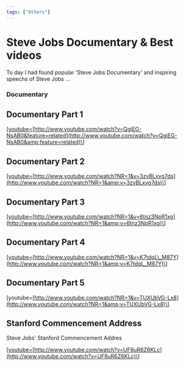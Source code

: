 ```yaml
---
tags: ["Others"]
---
```


# Steve Jobs Documentary & Best videos

To day I had found popular 'Steve Jobs Documentary' and inspiring speechs of Steve Jobs ...

### **Documentary** 

## Documentary Part 1

[[youtube=](http://www.youtube.com/watch?v=QgiEG-NsAB0&feature=related)[http://www.youtube.com/watch?v=QgiEG-NsAB0&feature=related](http://www.youtube.com/watch?v=QgiEG-NsAB0&amp;feature=related)\]

## Documentary Part 2

[\[youtube=](http://www.youtube.com/watch?NR=1&v=3zvBLxvg7ds)[http://www.youtube.com/watch?NR=1&v=3zvBLxvg7ds](http://www.youtube.com/watch?NR=1&amp;v=3zvBLxvg7ds)\]

## Documentary Part 3

[\[youtube=](http://www.youtube.com/watch?NR=1&v=6tnz3NpR1xg)[http://www.youtube.com/watch?NR=1&v=6tnz3NpR1xg](http://www.youtube.com/watch?NR=1&amp;v=6tnz3NpR1xg)\]

## Documentary Part 4

[\[youtube=](http://www.youtube.com/watch?NR=1&v=K7tdqL_M87Y)[http://www.youtube.com/watch?NR=1&v=K7tdqL\_M87Y](http://www.youtube.com/watch?NR=1&amp;v=K7tdqL_M87Y)\]

## Documentary Part 5

\[youtube=[http://www.youtube.com/watch?NR=1&v=TUXUbVG-Lx8](http://www.youtube.com/watch?NR=1&amp;v=TUXUbVG-Lx8)\]

## Stanford Commencement Address

Steve Jobs' Stanford Commencement Addres

[\[youtube=](http://www.youtube.com/watch?v=UF8uR6Z6KLc)[http://www.youtube.com/watch?v=UF8uR6Z6KLc](http://www.youtube.com/watch?v=UF8uR6Z6KLc)\]
